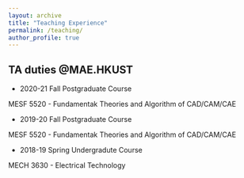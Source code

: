 ```yaml
---
layout: archive
title: "Teaching Experience"
permalink: /teaching/
author_profile: true
---
```

## TA duties @MAE.HKUST

* 2020-21 Fall Postgraduate Course

MESF 5520 - Fundamentak Theories and Algorithm of CAD/CAM/CAE

* 2019-20 Fall Postgraduate Course

MESF 5520 - Fundamentak Theories and Algorithm of CAD/CAM/CAE

* 2018-19 Spring Undergradute Course

MECH 3630 - Electrical Technology
